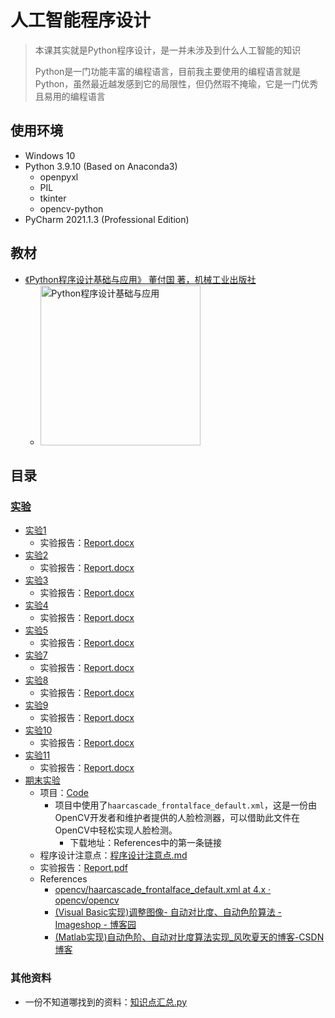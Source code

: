 # 人工智能程序设计

> 本课其实就是Python程序设计，是一并未涉及到什么人工智能的知识
>
> Python是一门功能丰富的编程语言，目前我主要使用的编程语言就是Python，虽然最近越发感到它的局限性，但仍然瑕不掩瑜，它是一门优秀且易用的编程语言

## 使用环境

* Windows 10
* Python 3.9.10 (Based on Anaconda3)
  * openpyxl
  * PIL
  * tkinter
  * opencv-python
* PyCharm 2021.1.3 (Professional Edition)

## 教材

* [《Python程序设计基础与应用》 董付国 著，机械工业出版社](https://book.douban.com/subject/30814666/)
  * <img alt="Python程序设计基础与应用" width=256 src="https://bkimg.cdn.bcebos.com/pic/1f178a82b9014a90f6030239d33f2e12b31bb0514054?x-bce-process=image/resize,m_lfit,w_536,limit_1">

## 目录

### [实验](./Experiments)

* [实验1](./Experiments/Exp1)
  * 实验报告：[Report.docx](./Experiments/Exp1/Report.docx)
* [实验2](./Experiments/Exp2)
  * 实验报告：[Report.docx](./Experiments/Exp2/Report.docx)
* [实验3](./Experiments/Exp3)
  * 实验报告：[Report.docx](./Experiments/Exp3/Report.docx)
* [实验4](./Experiments/Exp4)
  * 实验报告：[Report.docx](./Experiments/Exp4/Report.docx)
* [实验5](./Experiments/Exp5)
  * 实验报告：[Report.docx](./Experiments/Exp5/Report.docx)
* [实验7](./Experiments/Exp7)
  * 实验报告：[Report.docx](./Experiments/Exp7/Report.docx)
* [实验8](./Experiments/Exp8)
  * 实验报告：[Report.docx](./Experiments/Exp8/Report.docx)
* [实验9](./Experiments/Exp9)
  * 实验报告：[Report.docx](./Experiments/Exp9/Report.docx)
* [实验10](./Experiments/Exp10)
  * 实验报告：[Report.docx](./Experiments/Exp10/Report.docx)
* [实验11](./Experiments/Exp11)
  * 实验报告：[Report.docx](./Experiments/Exp11/Report.docx)
* [期末实验](./Experiments/Exp-期末)
  * 项目：[Code](./Experiments/Exp-期末/Code)
    * 项目中使用了`haarcascade_frontalface_default.xml`，这是一份由OpenCV开发者和维护者提供的人脸检测器，可以借助此文件在OpenCV中轻松实现人脸检测。
      * 下载地址：References中的第一条链接
  * 程序设计注意点：[程序设计注意点.md](./Experiments/Exp-期末/程序设计注意点.md)
  * 实验报告：[Report.pdf](./Experiments/Exp-期末/Report.pdf)
  * References
    * [opencv/haarcascade_frontalface_default.xml at 4.x · opencv/opencv](https://github.com/opencv/opencv/blob/4.x/data/haarcascades_cuda/haarcascade_frontalface_default.xml)
    * [(Visual Basic实现)调整图像- 自动对比度、自动色阶算法 - Imageshop - 博客园](https://www.cnblogs.com/Imageshop/archive/2011/11/13/2247614.html)
    * [(Matlab实现)自动色阶、自动对比度算法实现_风吹夏天的博客-CSDN博客](https://blog.csdn.net/bluecol/article/details/45576827)

### 其他资料

* 一份不知道哪找到的资料：[知识点汇总.py](./知识点汇总.py)
